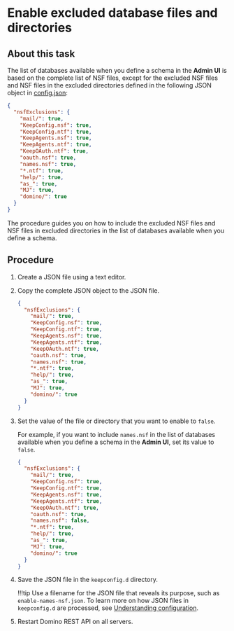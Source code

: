 # Enable excluded database files and directories

## About this task

The list of databases available when you define a schema in the **Admin UI** is based on the complete list of NSF files, except for the excluded NSF files and NSF files in the excluded directories defined in the following JSON object in [config.json](../../references/quickreference/parameters.md):

```json
{
  "nsfExclusions": {
    "mail/": true,
    "KeepConfig.nsf": true,
    "KeepConfig.ntf": true,
    "KeepAgents.nsf": true,
    "KeepAgents.ntf": true,
    "KeepOAuth.ntf": true,
    "oauth.nsf": true,
    "names.nsf": true,
    "*.ntf": true,
    "help/": true,
    "as_": true,
    "MJ": true,
    "domino/": true
  }
}
```

The procedure guides you on how to include the excluded NSF files and NSF files in excluded directories in the list of databases available when you define a schema.

## Procedure

1. Create a JSON file using a text editor.
2. Copy the complete JSON object to the JSON file.

    ```json
    {
      "nsfExclusions": {
        "mail/": true,
        "KeepConfig.nsf": true,
        "KeepConfig.ntf": true,
        "KeepAgents.nsf": true,
        "KeepAgents.ntf": true,
        "KeepOAuth.ntf": true,
        "oauth.nsf": true,
        "names.nsf": true,
        "*.ntf": true,
        "help/": true,
        "as_": true,
        "MJ": true,
        "domino/": true
      }
    }
    ```

3. Set the value of the file or directory that you want to enable to `false`.

    For example, if you want to include `names.nsf` in the list of databases available when you define a schema in the **Admin UI**, set its value to `false`.

    ```json
    {
      "nsfExclusions": {
        "mail/": true,
        "KeepConfig.nsf": true,
        "KeepConfig.ntf": true,
        "KeepAgents.nsf": true,
        "KeepAgents.ntf": true,
        "KeepOAuth.ntf": true,
        "oauth.nsf": true,
        "names.nsf": false,
        "*.ntf": true,
        "help/": true,
        "as_": true,
        "MJ": true,
        "domino/": true
      }
    }
    ```

4. Save the JSON file in the `keepconfig.d` directory.

    !!!tip
        Use a filename for the JSON file that reveals its purpose, such as `enable-names-nsf.json`. To learn more on how JSON files in `keepconfig.d` are processed, see [Understanding configuration](../production/configparam.md#understanding-configuration).

5. Restart Domino REST API on all servers.
